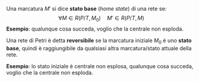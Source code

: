 Una marcatura $M'$ si dice **stato base** (*home state*) di una rete se:
$$ \forall M \in R(P/T, M_0) \quad M' \in R(P/T, M) $$
**Esempio**: qualunque cosa succeda, voglio che la centrale non esploda.

Una rete di Petri è detta **reversibile** se la marcatura iniziale $M_0$ è uno **stato base**, quindi è raggiungibile da qualsiasi altra marcatura/stato attuale della rete.

**Esempio**: lo stato iniziale è centrale non esplosa, qualunque cosa succeda, voglio che la centrale non esploda.